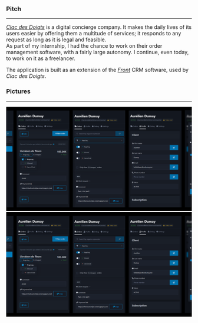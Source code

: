 ### Pitch

---
_[Clac des Doigts](https://clacdesdoigts.com/)_ is a digital concierge company. It makes the daily lives of its users 
easier by offering them a multitude of services; it responds to any request as long as it is legal and feasible.<br>
As part of my internship, I had the chance to work on their order management software, with a fairly large autonomy. 
I continue, even today, to work on it as a freelancer.

The application is built as an extension of the _[Front](https://front.com/)_ CRM software, used by _Clac des Doigts_.

### Pictures

---
![A selection of views](views1.png)
![Another selection of views](views2.png)
